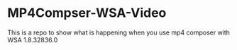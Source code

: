 # MP4Compser-WSA-Video
This is a repo to show what is happening when you use mp4 composer with WSA 1.8.32836.0
